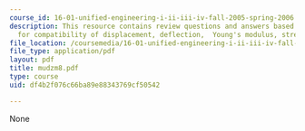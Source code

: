 ```yaml
---
course_id: 16-01-unified-engineering-i-ii-iii-iv-fall-2005-spring-2006
description: This resource contains review questions and answers based on three points
  for compatibility of displacement, deflection,  Young's modulus, stress.
file_location: /coursemedia/16-01-unified-engineering-i-ii-iii-iv-fall-2005-spring-2006/df4b2f076c66ba89e88343769cf50542_mudzm8.pdf
file_type: application/pdf
layout: pdf
title: mudzm8.pdf
type: course
uid: df4b2f076c66ba89e88343769cf50542

---
```

None